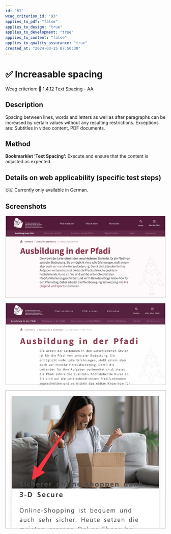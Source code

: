 ```yaml
---
id: "61"
wcag_criterion_id: "93"
applies_to_pdf: "false"
applies_to_design: "true"
applies_to_development: "true"
applies_to_content: "false"
applies_to_quality_assurance: "true"
created_at: "2024-03-15 07:50:30"
---
```


# ✅ Increasable spacing

Wcag criterion: [📜 1.4.12 Text Spacing - AA](..)

## Description

Spacing between lines, words and letters as well as after paragraphs can be increased by certain values without any resulting restrictions. Exceptions are: Subtitles in video content, PDF documents.

## Method

**Bookmarklet ‘Text Spacing’:** Execute and ensure that the content is adjusted as expected.

## Details on web applicability (specific test steps)

🇩🇪 Currently only available in German.

## Screenshots

![Seite ohne Anwendung von zusätzlichem Text-Spacing etc.](images/seite-ohne-anwendung-von-zustzlichem-text-spacing-etc.png)

![Seite mit Anwendung von zusätzlichem Text-Spacing etc.](images/seite-mit-anwendung-von-zustzlichem-text-spacing-etc.png)

![Unschöne Überlappung von Bild und Schrift, was den Text praktisch unlesbar macht](images/unschne-berlappung-von-bild-und-schrift-was-den-text-praktisch-unlesbar-macht.png)
